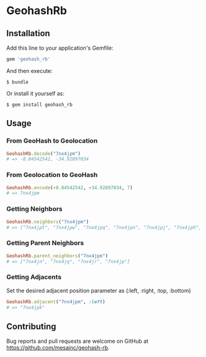 # GeohashRb

## Installation

Add this line to your application's Gemfile:

```ruby
gem 'geohash_rb'
```

And then execute:

    $ bundle

Or install it yourself as:

    $ gem install geohash_rb

## Usage

### From GeoHash to Geolocation
```ruby
GeohashRb.decode("7nx4jpm")
# => -8.04542542, -34.92897034
```

### From Geolocation to GeoHash
```ruby
GeohashRb.encode(-8.04542542, -34.92897034, 7)
# => 7nx4jpm
```

### Getting Neighbors
```ruby
GeohashRb.neighbors("7nx4jpm")
# => ["7nx4jpt", "7nx4jpw", "7nx4jpq", "7nx4jpn", "7nx4jpj", "7nx4jph", "7nx4jpk", "7nx4jps"]
```

### Getting Parent Neighbors
```ruby
GeohashRb.parent_neighbors("7nx4jpm")
# => ["7nx4jn", "7nx4jq", "7nx4jr", "7nx4jp"]
```

### Getting Adjacents
Set the desired adjacent position parameter as (:left, :right, :top, :bottom)
```ruby
GeohashRb.adjacent("7nx4jpm", :left)
# => "7nx4jpk"
```

## Contributing

Bug reports and pull requests are welcome on GitHub at https://github.com/mesainc/geohash-rb.
